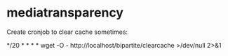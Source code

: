 # mediatransparency

Create cronjob to clear cache sometimes:

*/20 * * * * wget -O - http://localhost/bipartite/clearcache >/dev/null 2>&1